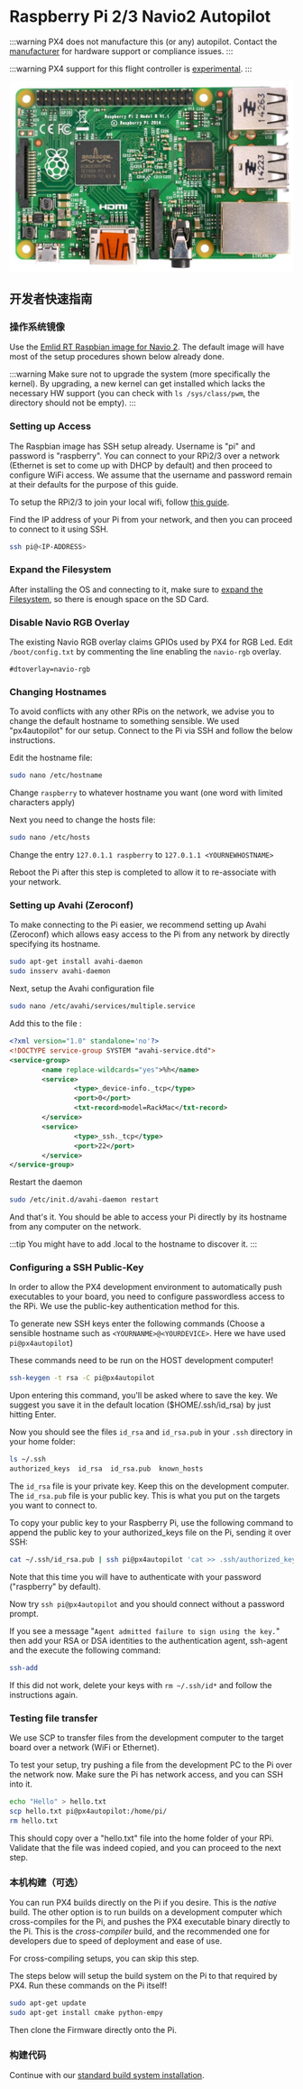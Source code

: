# Raspberry Pi 2/3 Navio2 Autopilot

:::warning
PX4 does not manufacture this (or any) autopilot. Contact the [manufacturer](https://emlid.com/) for hardware support or compliance issues.
:::

:::warning
PX4 support for this flight controller is [experimental](../flight_controller/autopilot_experimental.md).
:::

![Ra Pi Image](../../assets/hardware/hardware-rpi2.jpg)

## 开发者快速指南

### 操作系统镜像

Use the [Emlid RT Raspbian image for Navio 2](https://docs.emlid.com/navio2/Navio-APM/configuring-raspberry-pi/). The default image will have most of the setup procedures shown below already done.

:::warning
Make sure not to upgrade the system (more specifically the kernel). By upgrading, a new kernel can get installed which lacks the necessary HW support (you can check with `ls /sys/class/pwm`, the directory should not be empty).
:::

### Setting up Access

The Raspbian image has SSH setup already. Username is "pi" and password is "raspberry". You can connect to your RPi2/3 over a network (Ethernet is set to come up with DHCP by default) and then proceed to configure WiFi access. We assume that the username and password remain at their defaults for the purpose of this guide.

To setup the RPi2/3 to join your local wifi, follow [this guide](https://www.raspberrypi.org/documentation/configuration/wireless/wireless-cli.md).

Find the IP address of your Pi from your network, and then you can proceed to connect to it using SSH.

```sh
ssh pi@<IP-ADDRESS>
```

### Expand the Filesystem

After installing the OS and connecting to it, make sure to [expand the Filesystem](https://www.raspberrypi.org/documentation/configuration/raspi-config.md), so there is enough space on the SD Card.

### Disable Navio RGB Overlay

The existing Navio RGB overlay claims GPIOs used by PX4 for RGB Led. Edit `/boot/config.txt` by commenting the line enabling the `navio-rgb` overlay.

    #dtoverlay=navio-rgb
    

### Changing Hostnames

To avoid conflicts with any other RPis on the network, we advise you to change the default hostname to something sensible. We used "px4autopilot" for our setup. Connect to the Pi via SSH and follow the below instructions.

Edit the hostname file:

```sh
sudo nano /etc/hostname
```

Change `raspberry` to whatever hostname you want (one word with limited characters apply)

Next you need to change the hosts file:

```sh
sudo nano /etc/hosts
```

Change the entry `127.0.1.1 raspberry` to `127.0.1.1 <YOURNEWHOSTNAME>`

Reboot the Pi after this step is completed to allow it to re-associate with your network.

### Setting up Avahi (Zeroconf)

To make connecting to the Pi easier, we recommend setting up Avahi (Zeroconf) which allows easy access to the Pi from any network by directly specifying its hostname.

```sh
sudo apt-get install avahi-daemon
sudo insserv avahi-daemon
```

Next, setup the Avahi configuration file

```sh
sudo nano /etc/avahi/services/multiple.service
```

Add this to the file :

```xml
<?xml version="1.0" standalone='no'?>
<!DOCTYPE service-group SYSTEM "avahi-service.dtd">
<service-group>
        <name replace-wildcards="yes">%h</name>
        <service>
                <type>_device-info._tcp</type>
                <port>0</port>
                <txt-record>model=RackMac</txt-record>
        </service>
        <service>
                <type>_ssh._tcp</type>
                <port>22</port>
        </service>
</service-group>

```

Restart the daemon

```sh
sudo /etc/init.d/avahi-daemon restart
```

And that's it. You should be able to access your Pi directly by its hostname from any computer on the network.

:::tip
You might have to add .local to the hostname to discover it.
:::

### Configuring a SSH Public-Key

In order to allow the PX4 development environment to automatically push executables to your board, you need to configure passwordless access to the RPi. We use the public-key authentication method for this.

To generate new SSH keys enter the following commands (Choose a sensible hostname such as `<YOURNANME>@<YOURDEVICE>`. Here we have used `pi@px4autopilot`)

These commands need to be run on the HOST development computer!

```sh
ssh-keygen -t rsa -C pi@px4autopilot
```

Upon entering this command, you'll be asked where to save the key. We suggest you save it in the default location ($HOME/.ssh/id_rsa) by just hitting Enter.

Now you should see the files `id_rsa` and `id_rsa.pub` in your `.ssh` directory in your home folder:

```sh
ls ~/.ssh
authorized_keys  id_rsa  id_rsa.pub  known_hosts
```

The `id_rsa` file is your private key. Keep this on the development computer. The `id_rsa.pub` file is your public key. This is what you put on the targets you want to connect to.

To copy your public key to your Raspberry Pi, use the following command to append the public key to your authorized_keys file on the Pi, sending it over SSH:

```sh
cat ~/.ssh/id_rsa.pub | ssh pi@px4autopilot 'cat >> .ssh/authorized_keys'
```

Note that this time you will have to authenticate with your password ("raspberry" by default).

Now try `ssh pi@px4autopilot` and you should connect without a password prompt.

If you see a message "`Agent admitted failure to sign using the key.`" then add your RSA or DSA identities to the authentication agent, ssh-agent and the execute the following command:

```sh
ssh-add
```

If this did not work, delete your keys with `rm ~/.ssh/id*` and follow the instructions again.

### Testing file transfer

We use SCP to transfer files from the development computer to the target board over a network (WiFi or Ethernet).

To test your setup, try pushing a file from the development PC to the Pi over the network now. Make sure the Pi has network access, and you can SSH into it.

```sh
echo "Hello" > hello.txt
scp hello.txt pi@px4autopilot:/home/pi/
rm hello.txt
```

This should copy over a "hello.txt" file into the home folder of your RPi. Validate that the file was indeed copied, and you can proceed to the next step.

### 本机构建（可选）

You can run PX4 builds directly on the Pi if you desire. This is the *native* build. The other option is to run builds on a development computer which cross-compiles for the Pi, and pushes the PX4 executable binary directly to the Pi. This is the *cross-compiler* build, and the recommended one for developers due to speed of deployment and ease of use.

For cross-compiling setups, you can skip this step.

The steps below will setup the build system on the Pi to that required by PX4. Run these commands on the Pi itself!

```sh
sudo apt-get update
sudo apt-get install cmake python-empy
```

Then clone the Firmware directly onto the Pi.

### 构建代码

Continue with our [standard build system installation](../dev_setup/dev_env_linux.md).